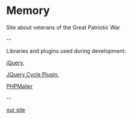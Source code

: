 # Memory

Site about veterans of the Great Patriotic War

--

Libraries and plugins used during development:

[jQuery](https://jquery.com),

[JQuery Cycle Plugin](jquery.malsup.com›cycle),

[PHPMailer](https://github.com›PHPMailer›PHPMailer)

--

[our site](http://f0348620.xsph.ru/)
